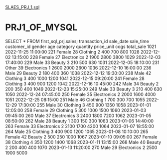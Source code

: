 [SLAES_PRJ_1.sql](https://github.com/user-attachments/files/22449591/SLAES_PRJ_1.sql)
# PRJ1_OF_MYSQL

SELECT * FROM first_sql_prj.sales;
transaction_id	sale_date     sale_time  customer_id	gender	age	category   quantity price_unit cogs	total_sale
	1021	 2022-11-25	11:00:00	221	Female	28	Clothing	2	400	700	800
	1028	2022-12-02	13:15:00	228	Female	27	Electronics	2	1900	2800	3800
	1029	2022-12-03	17:40:00	229	Male	33	Beauty	3	210	500	630
	1031	2022-12-05	18:10:00	231	Other	39	Electronics	1	2600	2000	2600
	1036	2022-12-10	16:00:00	236	Male	29	Beauty	2	180	400	360
	1038	2022-12-12	19:30:00	238	Male	42	Clothing	3	400	1000	1200
	1041	2022-12-15	09:20:00	241	Female	28	Clothing	3	400	900	1200
	1042	2022-12-16	10:45:00	242	Male	34	Beauty	2	200	350	400
	1049	2022-12-23	15:25:00	249	Male	33	Beauty	3	210	400	630
	1050	2022-12-24	07:45:00	250	Female	35	Electronics	2	2000	1600	4000
	1051	2022-12-25	08:15:00	251	Male	46	Clothing	1	700	300	700
	1055	2022-12-29	17:30:00	255	Male	30	Clothing	3	450	900	1350
	1058	2023-01-01	12:05:00	258	Female	29	Clothing	5	300	1000	1500
	1060	2023-01-03	09:45:00	260	Male	37	Electronics	3	2400	1800	7200
	1062	2023-01-05	08:50:00	262	Male	28	Beauty	1	300	150	300
	1063	2023-01-06	14:40:00	263	Female	33	Electronics	2	2100	1700	4200
	1064	2023-01-07	18:55:00	264	Male	25	Clothing	3	400	900	1200
	1065	2023-01-08	10:10:00	265	Female	42	Beauty	2	500	250	1000
	1067	2023-01-10	09:05:00	267	Female	38	Clothing	4	350	1200	1400
	1068	2023-01-11	13:15:00	268	Male	40	Beauty	2	200	400	400
	1070	2023-01-13	11:20:00	270	Male	29	Electronics	2	2500	1900	5000
									
